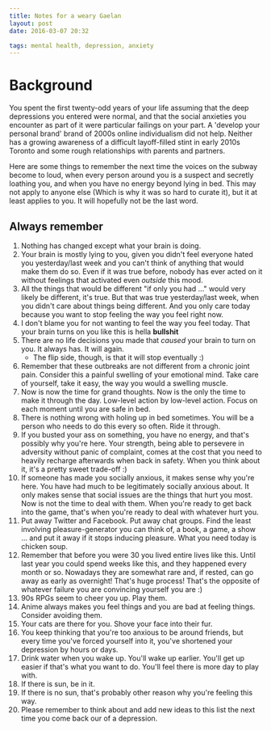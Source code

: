 ```yaml
---
title: Notes for a weary Gaelan
layout: post
date: 2016-03-07 20:32

tags: mental health, depression, anxiety
---
```


Background
==========

You spent the first twenty-odd years of your life assuming that the deep depressions you entered were normal, and that the social anxieties you encounter as part of it were particular failings on your part. A 'develop your personal brand' brand of 2000s online individualism did not help. Neither has a growing awareness of a difficult layoff-filled stint in early 2010s Toronto and some rough relationships with parents and partners.

Here are some things to remember the next time the voices on the subway become to loud, when every person around you is a suspect and secretly loathing you, and when you have no energy beyond lying in bed. This may not apply to anyone else (Which is why it was so hard to curate it), but it at least applies to you. It will hopefully not be the last word.

Always remember
---------------
1. Nothing has changed except what your brain is doing.
1. Your brain is mostly lying to you, given you didn't feel everyone hated you yesterday/last week and you can't think of anything that would make them do so. Even if it was true before, nobody has ever acted on it without feelings that activated even _outside_ this mood.
1. All the things that would be different "if only you had ..." would very likely be different, it's true. But that was true yesterday/last week, when you didn't care about things being different. And you only care today because you want to stop feeling the way you feel right now.
1. I don't blame you for not wanting to feel the way you feel today. That your brain turns on you like this is hella **bullshit**
1. There are no life decisions you made that _caused_ your brain to turn on you. It always has. It will again.
   * The flip side, though, is that it will stop eventually :)
1. Remember that these outbreaks are not different from a chronic joint pain. Consider this a painful swelling of your emotional mind. Take care of yourself, take it easy, the way you would a swelling muscle.
1. Now is now the time for grand thoughts. Now is the only the time to make it through the day. Low-level action by low-level action. Focus on each moment until you are safe in bed.
1. There is nothing wrong with holing up in bed sometimes. You will be a person who needs to do this every so often. Ride it through.
1. If you busted your ass on something, you have no energy, and that's possibly why you're here. Your strength, being able to persevere in adversity without panic of complaint, comes at the cost that you need to heavily recharge afterwards when back in safety. When you think about it, it's a pretty sweet trade-off :)
1. If someone has made you socially anxious, it makes sense why you're here. You have had much to be legitimately socially anxious about. It only makes sense that social issues are the things that hurt you most. Now is not the time to deal with them. When you're ready to get back into the game, that's when you're ready to deal with whatever hurt you.
1. Put away Twitter and Facebook. Put away chat groups. Find the least involving pleasure-generator you can think of, a book, a game, a show ... and put it away if it stops inducing pleasure. What you need today is chicken soup.
1. Remember that before you were 30 you lived entire lives like this. Until last year you could spend weeks like this, and they happened every month or so. Nowadays they are somewhat rare and, if rested, can go away as early as overnight! That's huge process! That's the opposite of whatever failure you are convincing yourself you are :)
1. 90s RPGs seem to cheer you up. Play them.
1. Anime always makes you feel things and you are bad at feeling things. Consider avoiding them.
1. Your cats are there for you. Shove your face into their fur.
1. You keep thinking that you're too anxious to be around friends, but every time you've forced yourself into it, you've shortened your depression by hours or days.
1. Drink water when you wake up. You'll wake up earlier. You'll get up easier if that's what you want to do. You'll feel there is more day to play with.
1. If there is sun, be in it.
1. If there is no sun, that's probably other reason why you're feeling this way.
1. Please remember to think about and add new ideas to this list the next time you come back our of a depression.
